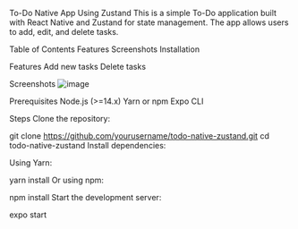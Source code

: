 To-Do Native App Using Zustand
This is a simple To-Do application built with React Native and Zustand for state management. The app allows users to add, edit, and delete tasks.

Table of Contents
Features
Screenshots
Installation

Features
Add new tasks
Delete tasks

Screenshots
![image](https://github.com/anushankari123/Anu/assets/144030726/43c7a4e0-4362-47e9-9730-4d4b0cd7ab95)

Prerequisites
Node.js (>=14.x)
Yarn or npm
Expo CLI


Steps
Clone the repository:


git clone https://github.com/yourusername/todo-native-zustand.git
cd todo-native-zustand
Install dependencies:

Using Yarn:

yarn install
Or using npm:

npm install
Start the development server:

expo start
